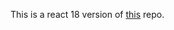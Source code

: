 This is a react 18 version of [this](https://git.generalassemb.ly/sei-embers/react-country-list) repo. 

